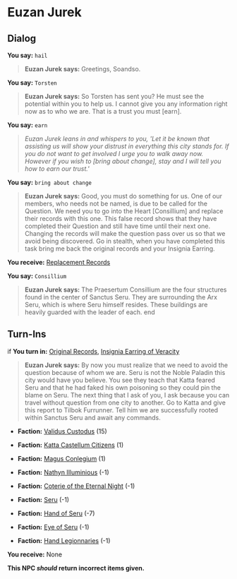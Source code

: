 # Euzan Jurek
## Dialog

**You say:** `hail`



>**Euzan Jurek says:** Greetings, Soandso.

**You say:** `Torsten`



>**Euzan Jurek says:** So Torsten has sent you? He must see the potential within you to help us. I cannot give you any information right now as to who we are. That is a trust you must [earn].

**You say:** `earn`



>*Euzan Jurek leans in and whispers to you, 'Let it be known that assisting us will show your distrust in everything this city stands for. If you do not want to get involved I urge you to walk away now. However if you wish to [bring about change], stay and I will tell you how to earn our trust.'*

**You say:** `bring about change`



>**Euzan Jurek says:** Good, you must do something for us. One of our members, who needs not be named, is due to be called for the Question. We need you to go into the Heart [Consillium] and replace their records with this one. This false record shows that they have completed their Question and still have time until their next one. Changing the records will make the question pass over us so that we avoid being discovered. Go in stealth, when you have completed this task bring me back the original records and your Insignia Earring.


**You receive:**  [Replacement Records](/item/29855)

**You say:** `Consillium`



>**Euzan Jurek says:** The Praesertum Consillium are the four structures found in the center of Sanctus Seru. They are surrounding the Arx Seru, which is where Seru himself resides. These buildings are heavily guarded with the leader of each.
end

## Turn-Ins





if **You turn in:** [Original Records](/item/29856), [Insignia Earring of Veracity](/item/29857)


>**Euzan Jurek says:** By now you must realize that we need to avoid the question because of whom we are. Seru is not the Noble Paladin this city would have you believe. You see they teach that Katta feared Seru and that he had faked his own poisoning so they could pin the blame on Seru. The next thing that I ask of you, I ask because you can travel without question from one city to another. Go to Katta and give this report to Tilbok Furrunner. Tell him we are successfully rooted within Sanctus Seru and await any commands.


* __Faction:__ [Validus Custodus](/faction/1503) (15)


* __Faction:__ [Katta Castellum Citizens](/faction/1502) (1)


* __Faction:__ [Magus Conlegium](/faction/1504) (1)


* __Faction:__ [Nathyn Illuminious](/faction/1505) (-1)


* __Faction:__ [Coterie of the Eternal Night](/faction/1506) (-1)


* __Faction:__ [Seru](/faction/1483) (-1)


* __Faction:__ [Hand of Seru](/faction/1484) (-7)


* __Faction:__ [Eye of Seru](/faction/1485) (-1)


* __Faction:__ [Hand Legionnaries](/faction/1541) (-1)





 **You receive:** None 

**This NPC *should* return incorrect items given.**

